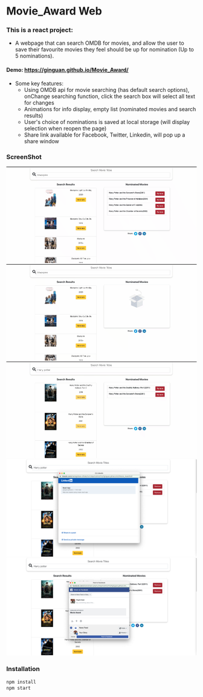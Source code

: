 # Movie_Award Web 

### This is a react project:

-  A webpage that can search OMDB for movies, and allow the user to save their favourite movies they feel should be up for nomination (Up to 5 nominations). 

#### Demo: https://ginguan.github.io/Movie_Award/

- Some key features:
    - Using OMDB api for movie searching (has default search options), onChange searching function, click the search box will select all text for changes
    - Animations for info display, empty list (nominated movies and search results)
    - User's choice of nominations is saved at local storage (will display selection when reopen the page)
    - Share link available for Facebook, Twitter, Linkedin, will pop up a share window

### ScreenShot
<img src="./src/images/nomination.gif"/>
<img src="./src/images/empty_list.gif"/>
<img src="./src/images/share.gif"/>
<img src="./src/images/linkedin.png"/>
<img src="./src/images/facebook.png"/>


### Installation
    npm install
    npm start
